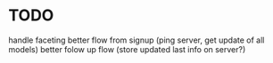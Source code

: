 # TODO

handle faceting
better flow from signup (ping server, get update of all models)
better folow up flow (store updated last info on server?)
